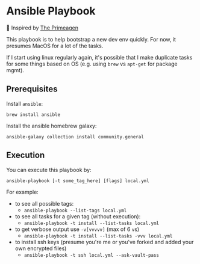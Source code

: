 # Ansible Playbook

🎩 Inspired by [The Primeagen](https://github.com/ThePrimeagen/.ansible)

This playbook is to help bootstrap a new dev env quickly. For now, it presumes MacOS for a lot of the tasks.

If I start using linux regularly again, it's possible that I make duplicate tasks for some things based on OS (e.g. using `brew` vs `apt-get` for package mgmt).

## Prerequisites

Install `ansible`:

`brew install ansible`

Install the ansible homebrew galaxy:

`ansible-galaxy collection install community.general`

## Execution

You can execute this playbook by:

`ansible-playbook [-t some_tag_here] [flags] local.yml`

For example: 

- to see all possible tags:
  - `ansible-playbook --list-tags local.yml`
- to see all tasks for a given tag (without execution):
  - `ansible-playbook -t install --list-tasks local.yml`
- to get verbose output use `-v[vvvvv]` (max of 6 `v`s)
  - `ansible-playbook -t install --list-tasks -vvv local.yml`
- to install ssh keys (presume you're me or you've forked and added your own encrypted files)
  - `ansible-playbook -t ssh local.yml --ask-vault-pass`

